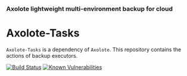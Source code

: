 
### Axolote lightweight multi-environment backup for cloud
# Axolote-Tasks

`Axolote-Tasks` is a dependency of `Axolote`. This repository contains the actions of backup executors.


[![Build Status](https://travis-ci.org/paulosrjr/Axolote-Tasks.svg?branch=development)](https://travis-ci.org/paulosrjr/Axolote-Tasks) [![Known Vulnerabilities](https://snyk.io/test/github/paulosrjr/Axolote-Tasks/development/badge.svg)](https://snyk.io/test/github/paulosrjr/Axolote-Tasks/development)
